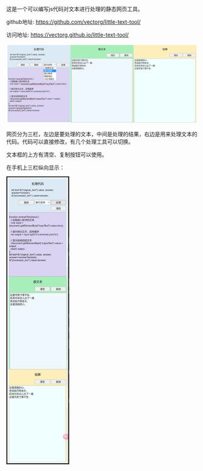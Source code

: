 

这是一个可以编写js代码对文本进行处理的静态网页工具。

github地址: https://github.com/vectorg/little-text-tool/

访问地址: https://vectorg.github.io/little-text-tool/


![效果](image.png)

网页分为三栏，左边是要处理的文本，中间是处理的结果，右边是用来处理文本的代码。代码可以直接修改，有几个处理工具可以切换。

文本框的上方有清空、复制按钮可以使用。

在手机上三栏纵向显示：

<img src="image-1.png" alt="手机上效果" style="width:33%; height:auto;" />

